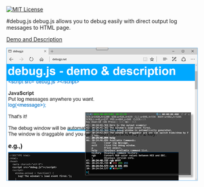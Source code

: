 [![MIT License][license-image]][license-url]

#debug.js
debug.js allows you to debug easily with direct output log messages to HTML page.

[Demo and Description](http://debugjs.net/ "debug.js demo page")

[ ![sample](doc/sample.png?raw=true) ](http://debugjs.net/ "Live demo")

[license-image]: http://img.shields.io/badge/license-MIT-blue.svg?style=flat
[license-url]: LICENSE
